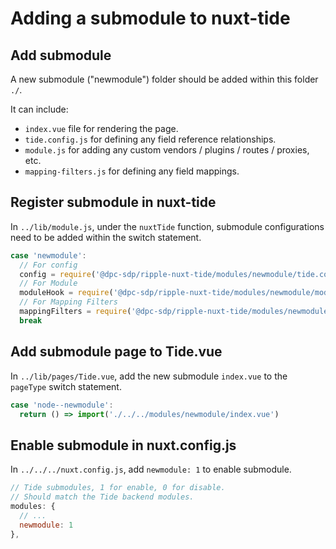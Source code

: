 # Adding a submodule to nuxt-tide

## Add submodule

A new submodule ("newmodule") folder should be added within this folder `./`.

It can include:

* `index.vue` file for rendering the page.
* `tide.config.js` for defining any field reference relationships.
* `module.js` for adding any custom vendors / plugins / routes / proxies, etc.
* `mapping-filters.js` for defining any field mappings.

## Register submodule in nuxt-tide

In `../lib/module.js`, under the `nuxtTide` function, submodule configurations
need to be added within the switch statement.

```js
case 'newmodule':
  // For config
  config = require('@dpc-sdp/ripple-nuxt-tide/modules/newmodule/tide.config.js')
  // For Module
  moduleHook = require('@dpc-sdp/ripple-nuxt-tide/modules/newmodule/module.js')
  // For Mapping Filters
  mappingFilters = require('@dpc-sdp/ripple-nuxt-tide/modules/newmodule/mapping-filters.js')
  break
```

## Add submodule page to Tide.vue

In `../lib/pages/Tide.vue`, add the new submodule `index.vue` to the `pageType`
switch statement.

```js
case 'node--newmodule':
  return () => import('./../../modules/newmodule/index.vue')
```

## Enable submodule in nuxt.config.js

In `../../../nuxt.config.js`, add `newmodule: 1` to enable submodule.

```js
// Tide submodules, 1 for enable, 0 for disable.
// Should match the Tide backend modules.
modules: {
  // ...
  newmodule: 1
},
```
